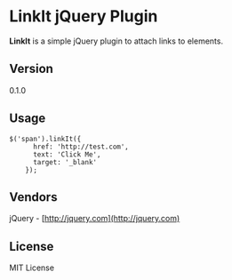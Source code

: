 # LinkIt jQuery Plugin
**LinkIt** is a simple jQuery plugin to attach links to elements.

## Version
0.1.0

## Usage
    $('span').linkIt({
		  href: 'http://test.com',
		  text: 'Click Me',
		  target: '_blank'
		});

## Vendors
jQuery - [http://jquery.com](http://jquery.com)

## License
MIT License
